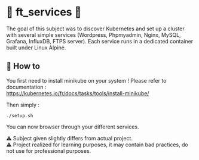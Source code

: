 # 📌 ft_services 📌

The goal of this subject was to discover Kubernetes and set up a cluster with several simple services (Wordpress, Phpmyadmin, Nginx, MySQL, Grafana, InfluxDB, FTPS server). Each service runs in a dedicated container built under Linux Alpine.

## 🔑 How to

You first need to install minikube on your system ! Please refer to documentation : <br>
https://kubernetes.io/fr/docs/tasks/tools/install-minikube/

Then simply :

```
./setup.sh
```

You can now browser through your different services.<br>

⚠️ Subject given slightly differs from actual project.<br>
⚠️ Project realized for learning purposes, it may contain bad practices, do not use for professional purposes.
